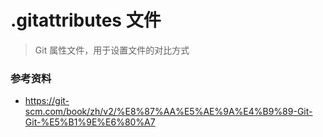 # .gitattributes 文件

> Git 属性文件，用于设置文件的对比方式

### 参考资料
- <https://git-scm.com/book/zh/v2/%E8%87%AA%E5%AE%9A%E4%B9%89-Git-Git-%E5%B1%9E%E6%80%A7>